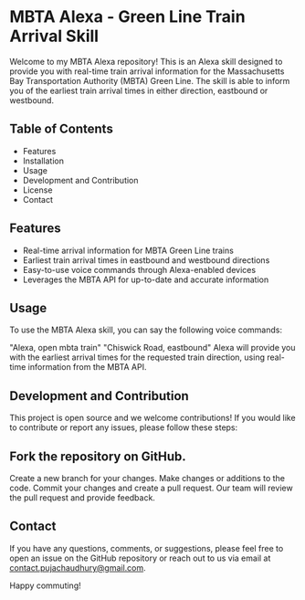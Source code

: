 # MBTA Alexa - Green Line Train Arrival Skill

Welcome to my MBTA Alexa repository! This is an Alexa skill designed to provide you with real-time train arrival information for the Massachusetts Bay Transportation Authority (MBTA) Green Line. The skill is able to inform you of the earliest train arrival times in either direction, eastbound or westbound.

## Table of Contents
- Features
- Installation
- Usage
- Development and Contribution
- License
- Contact

## Features
- Real-time arrival information for MBTA Green Line trains
- Earliest train arrival times in eastbound and westbound directions
- Easy-to-use voice commands through Alexa-enabled devices
- Leverages the MBTA API for up-to-date and accurate information


## Usage
To use the MBTA Alexa skill, you can say the following voice commands:

"Alexa, open mbta train"
"Chiswick Road, eastbound"
Alexa will provide you with the earliest arrival times for the requested train direction, using real-time information from the MBTA API.

## Development and Contribution
This project is open source and we welcome contributions! If you would like to contribute or report any issues, please follow these steps:

## Fork the repository on GitHub.
Create a new branch for your changes.
Make changes or additions to the code.
Commit your changes and create a pull request.
Our team will review the pull request and provide feedback.

## Contact
If you have any questions, comments, or suggestions, please feel free to open an issue on the GitHub repository or reach out to us via email at contact.pujachaudhury@gmail.com.

Happy commuting!